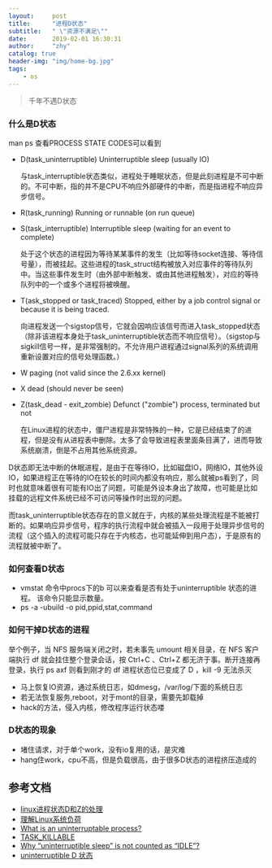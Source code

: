```yaml
---
layout:     post
title:      "进程D状态"
subtitle:   " \"资源不满足\""
date:       2019-02-01 16:30:31
author:     "zhy"
catalog: true
header-img: "img/home-bg.jpg"
tags:
    - os
---
```


>千年不遇D状态

### 什么是D状态
man ps 查看PROCESS STATE CODES可以看到
* D(task_uninterruptible)    Uninterruptible sleep (usually IO) 

	与task_interruptible状态类似，进程处于睡眠状态，但是此刻进程是不可中断的。不可中断，指的并不是CPU不响应外部硬件的中断，而是指进程不响应异步信号。
* R(task_running)    Running or runnable (on run queue)
	
* S(task_interruptible)    Interruptible sleep (waiting for an event to complete)

	处于这个状态的进程因为等待某某事件的发生（比如等待socket连接、等待信号量），而被挂起。这些进程的task_struct结构被放入对应事件的等待队列中。当这些事件发生时（由外部中断触发、或由其他进程触发），对应的等待队列中的一个或多个进程将被唤醒。
* T(ask_stopped or task_traced)    Stopped, either by a job control signal or because it is being traced.

	 向进程发送一个sigstop信号，它就会因响应该信号而进入task_stopped状态（除非该进程本身处于task_uninterruptible状态而不响应信号）。（sigstop与sigkill信号一样，是非常强制的。不允许用户进程通过signal系列的系统调用重新设置对应的信号处理函数。）
* W    paging (not valid since the 2.6.xx kernel)
* X    dead (should never be seen)
* Z(task_dead - exit_zombie)    Defunct ("zombie") process, terminated but not

	在Linux进程的状态中，僵尸进程是非常特殊的一种，它是已经结束了的进程，但是没有从进程表中删除。太多了会导致进程表里面条目满了，进而导致系统崩溃，倒是不占用其他系统资源。

D状态即无法中断的休眠进程，是由于在等待IO，比如磁盘IO，网络IO，其他外设IO，如果进程正在等待的IO在较长的时间内都没有响应，那么就被ps看到了，同时也就意味着很有可能有IO出了问题，可能是外设本身出了故障，也可能是比如挂载的远程文件系统已经不可访问等操作时出现的问题。

而task_uninterruptible状态存在的意义就在于，内核的某些处理流程是不能被打断的。如果响应异步信号，程序的执行流程中就会被插入一段用于处理异步信号的流程（这个插入的流程可能只存在于内核态，也可能延伸到用户态），于是原有的流程就被中断了。
### 如何查看D状态
* vmstat 命令中procs下的b 可以来查看是否有处于uninterruptible 状态的进程。 该命令只能显示数量。
* ps -a -ubuild -o pid,ppid,stat,command

### 如何干掉D状态的进程

举个例子，当 NFS 服务端关闭之时，若未事先 umount 相关目录，在 NFS 客户端执行 df 就会挂住整个登录会话，按 Ctrl+C 、Ctrl+Z 都无济于事。断开连接再登录，执行 ps axf 则看到刚才的 df 进程状态位已变成了 D ，kill -9 无法杀灭
* 马上恢复IO资源，通过系统日志，如dmesg，/var/log/下面的系统日志
* 若无法恢复服务,reboot，对于mont的目录，需要先卸载掉
* hack的方法，侵入内核，修改程序运行状态喽

### D状态的现象

* 堵住请求，对于单个work，没有io复用的话，是灾难
* hang住work，cpu不高，但是负载很高，由于很多D状态的进程挤压造成的

## 参考文档

* [linux进程状态D和Z的处理](https://blog.csdn.net/eroswang/article/details/1774298)
* [理解Linux系统负荷](http://www.ruanyifeng.com/blog/2011/07/linux_load_average_explained.html)
* [What is an uninterruptable process?](https://stackoverflow.com/questions/223644/what-is-an-uninterruptable-process/224042)
* [TASK_KILLABLE](https://lwn.net/Articles/288056/)
* [Why “uninterruptible sleep” is not counted as “IDLE”?](https://unix.stackexchange.com/questions/62693/why-uninterruptible-sleep-is-not-counted-as-idle)
* [uninterruptible D 状态](https://xiazemin.github.io/MyBlog/linux/2018/09/23/uninterruptible.html)
